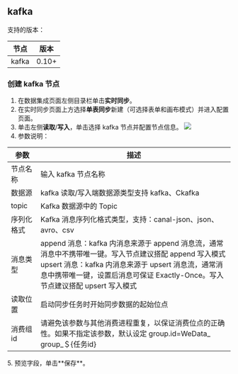 ## kafka
支持的版本：

| 节点 | 版本 | 
|---------|---------|
|kafka	|0.10+|

### 创建 kafka 节点
1. 在数据集成页面左侧目录栏单击**实时同步**。
2. 在实时同步页面上方选择**单表同步**新建（可选择表单和画布模式）并进入配置页面。
3. 单击左侧**读取**/**写入**，单击选择 kafka 节点并配置节点信息。
![](https://qcloudimg.tencent-cloud.cn/raw/6beb9ff521c0e55386140d93bce5ae19.png)
4. 参数说明：
<table>
<thead>
<tr>
<th>参数</th>
<th>描述</th>
</tr>
</thead>
<tbody><tr>
<td>节点名称</td>
<td>输入 kafka 节点名称</td>
</tr>
<tr>
<td>数据源</td>
<td>kafka 读取/写入端数据源类型支持 kafka、Ckafka</td>
</tr>
<tr>
<td>topic</td>
<td>Kafka 数据源中的 Topic</td>
</tr>
<tr>
<td>序列化格式</td>
<td>Kafka 消息序列化格式类型，支持：canal-json、json、avro、csv</td>
</tr>
<tr>
<td>消息类型</td>
<td>append 消息：kafka 内消息来源于 append 消息流，通常消息中不携带唯一键。写入节点建议搭配 append 写入模式<br>upsert 消息：kafka 内消息来源于 upsert 消息流，通常消息中携带唯一键，设置后消息可保证 Exactly-Once。写入节点建议搭配 upsert 写入模式</td>
</tr>
<tr>
<td>读取位置</td>
<td>启动同步任务时开始同步数据的起始位点</td>
</tr>
<tr>
<td>消费组 id</td>
<td>请避免该参数与其他消费进程重复，以保证消费位点的正确性。如果不指定该参数，默认设定 group.id=WeData_ group_＄{任务id}</td>
</tr>
</tbody></table>
5. 预览字段，单击**保存**。

